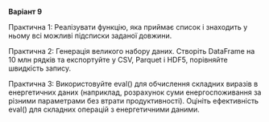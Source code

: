 **Варіант 9**

Практична 1: Реалізувати функцію, яка приймає список і знаходить у ньому всі можливі підсписки заданої довжини.

Практична 2: Генерація великого набору даних. Створіть DataFrame на 10 млн рядків та експортуйте у CSV, Parquet і HDF5, порівняйте швидкість запису.

Практична 3: Використовуйте eval() для обчислення складних виразів в енергетичних даних (наприклад, розрахунок суми енергоспоживання за різними параметрами без втрати продуктивності). Оцініть ефективність eval() для складних операцій з енергетичними даними.
